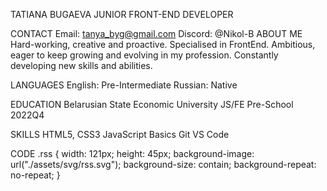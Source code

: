 TATIANA BUGAEVA
JUNIOR FRONT-END DEVELOPER

CONTACT
Email: tanya_byg@gmail.com
Discord: @Nikol-B
ABOUT ME
Hard-working, creative and proactive. Specialised in FrontEnd. Ambitious, eager to keep growing and evolving in my profession. Constantly developing new skills and abilities.

LANGUAGES
English: Pre-Intermediate
Russian: Native

EDUCATION
Belarusian State Economic University
JS/FE Pre-School 2022Q4

SKILLS
HTML5, CSS3
JavaScript Basics
Git
VS Code

CODE
.rss {
width: 121px;
height: 45px;
background-image: url("./assets/svg/rss.svg");
background-size: contain;
background-repeat: no-repeat;
}

